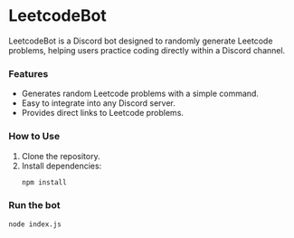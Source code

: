 # LeetcodeBot

LeetcodeBot is a Discord bot designed to randomly generate Leetcode problems, helping users practice coding directly within a Discord channel.

### Features
- Generates random Leetcode problems with a simple command.
- Easy to integrate into any Discord server.
- Provides direct links to Leetcode problems.

### How to Use
1. Clone the repository.
2. Install dependencies:
   ```bash
   npm install

### Run the bot
   ```bash
   node index.js
